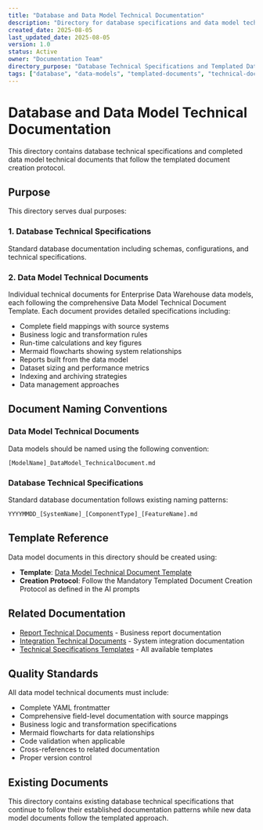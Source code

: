 ```yaml
---
title: "Database and Data Model Technical Documentation"
description: "Directory for database specifications and data model technical documents following the templated document protocol"
created_date: 2025-08-05
last_updated_date: 2025-08-05
version: 1.0
status: Active
owner: "Documentation Team"
directory_purpose: "Database Technical Specifications and Templated Data Model Documents"
tags: ["database", "data-models", "templated-documents", "technical-documentation", "data-warehouse"]
---
```


# Database and Data Model Technical Documentation

This directory contains database technical specifications and completed data model technical documents that follow the templated document creation protocol.

## Purpose

This directory serves dual purposes:

### 1. Database Technical Specifications
Standard database documentation including schemas, configurations, and technical specifications.

### 2. Data Model Technical Documents
Individual technical documents for Enterprise Data Warehouse data models, each following the comprehensive Data Model Technical Document Template. Each document provides detailed specifications including:

- Complete field mappings with source systems
- Business logic and transformation rules
- Run-time calculations and key figures
- Mermaid flowcharts showing system relationships
- Reports built from the data model
- Dataset sizing and performance metrics
- Indexing and archiving strategies
- Data management approaches

## Document Naming Conventions

### Data Model Technical Documents
Data models should be named using the following convention:
```
[ModelName]_DataModel_TechnicalDocument.md
```

### Database Technical Specifications
Standard database documentation follows existing naming patterns:
```
YYYYMMDD_[SystemName]_[ComponentType]_[FeatureName].md
```

## Template Reference

Data model documents in this directory should be created using:
- **Template**: [Data Model Technical Document Template](../specifications/templates/DataModel-Technical-Document-Template.md)
- **Creation Protocol**: Follow the Mandatory Templated Document Creation Protocol as defined in the AI prompts

## Related Documentation

- [Report Technical Documents](../reports/) - Business report documentation
- [Integration Technical Documents](../integrations/) - System integration documentation
- [Technical Specifications Templates](../specifications/templates/) - All available templates

## Quality Standards

All data model technical documents must include:
- Complete YAML frontmatter
- Comprehensive field-level documentation with source mappings
- Business logic and transformation specifications
- Mermaid flowcharts for data relationships
- Code validation when applicable
- Cross-references to related documentation
- Proper version control

## Existing Documents

This directory contains existing database technical specifications that continue to follow their established documentation patterns while new data model documents follow the templated approach.